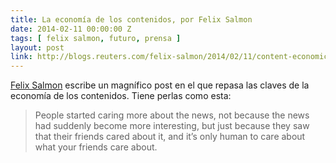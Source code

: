 ```yaml
---
title: La economía de los contenidos, por Felix Salmon
date: 2014-02-11 00:00:00 Z
tags: [ felix salmon, futuro, prensa ]
layout: post
link: http://blogs.reuters.com/felix-salmon/2014/02/11/content-economics-part-5-news
---
```


[Felix Salmon](http://blogs.reuters.com/felix-salmon/2014/02/11/content-economics-part-5-news) escribe un magnífico post en el que repasa las claves de la economía de los contenidos. Tiene perlas como esta:

  > People started caring more about the news, not because the news had suddenly become more interesting, but just because they saw that their friends cared about it, and it’s only human to care about what your friends care about.
 

